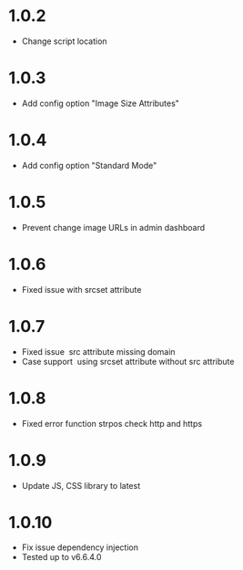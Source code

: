 # 1.0.2
- Change script location
# 1.0.3
- Add config option "Image Size Attributes"
# 1.0.4
- Add config option "Standard Mode"
# 1.0.5
- Prevent change image URLs in admin dashboard
# 1.0.6
- Fixed issue with srcset attribute
# 1.0.7
- Fixed issue <img> src attribute missing domain
- Case support <img> using srcset attribute without src attribute
# 1.0.8
- Fixed error function strpos check http and https 
# 1.0.9
- Update JS, CSS library to latest
# 1.0.10
- Fix issue dependency injection
- Tested up to v6.6.4.0